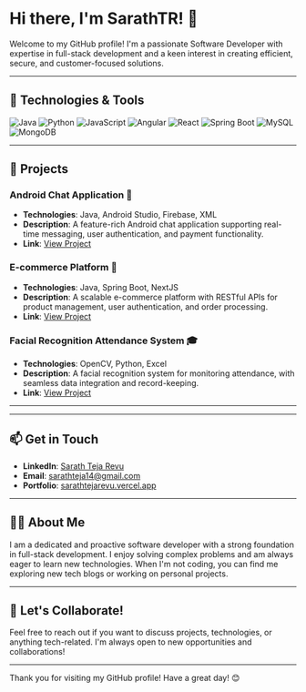 # Hi there, I'm SarathTR! 👋

Welcome to my GitHub profile! I'm a passionate Software Developer with expertise in full-stack development and a keen interest in creating efficient, secure, and customer-focused solutions.

---

## 🔧 Technologies & Tools

![Java](https://img.shields.io/badge/Java-ED8B00?style=for-the-badge&logo=java&logoColor=white)
![Python](https://img.shields.io/badge/Python-3776AB?style=for-the-badge&logo=python&logoColor=white)
![JavaScript](https://img.shields.io/badge/JavaScript-F7DF1E?style=for-the-badge&logo=javascript&logoColor=black)
![Angular](https://img.shields.io/badge/Angular-DD0031?style=for-the-badge&logo=angular&logoColor=white)
![React](https://img.shields.io/badge/React-61DAFB?style=for-the-badge&logo=react&logoColor=black)
![Spring Boot](https://img.shields.io/badge/Spring_Boot-6DB33F?style=for-the-badge&logo=spring-boot&logoColor=white)
![MySQL](https://img.shields.io/badge/MySQL-4479A1?style=for-the-badge&logo=mysql&logoColor=white)
![MongoDB](https://img.shields.io/badge/MongoDB-4EA94B?style=for-the-badge&logo=mongodb&logoColor=white)

---

## 🚀 Projects

### Android Chat Application 📱
- **Technologies**: Java, Android Studio, Firebase, XML
- **Description**: A feature-rich Android chat application supporting real-time messaging, user authentication, and payment functionality.
- **Link**: [View Project](https://github.com/revuss/android-chat-app)

### E-commerce Platform 🛒
- **Technologies**: Java, Spring Boot, NextJS
- **Description**: A scalable e-commerce platform with RESTful APIs for product management, user authentication, and order processing.
- **Link**: [View Project](https://github.com/revuss/e-commerce-platform)

### Facial Recognition Attendance System 🎓
- **Technologies**: OpenCV, Python, Excel
- **Description**: A facial recognition system for monitoring attendance, with seamless data integration and record-keeping.
- **Link**: [View Project](https://github.com/revuss/facial-recognition-attendance)

---

---

## 📫 Get in Touch

- **LinkedIn**: [Sarath Teja Revu](https://linkedin.com/in/revus-t-7b6670183)
- **Email**: [sarathteja14@gmail.com](mailto:sarathteja14@gmail.com)
- **Portfolio**: [sarathtejarevu.vercel.app](https://sarathtejarevu.vercel.app/)

---

## 👨‍💻 About Me

I am a dedicated and proactive software developer with a strong foundation in full-stack development. I enjoy solving complex problems and am always eager to learn new technologies. When I'm not coding, you can find me exploring new tech blogs or working on personal projects.

---

## 💬 Let's Collaborate!

Feel free to reach out if you want to discuss projects, technologies, or anything tech-related. I'm always open to new opportunities and collaborations!

---

Thank you for visiting my GitHub profile! Have a great day! 😊
